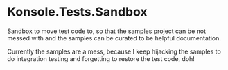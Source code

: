 # Konsole.Tests.Sandbox

Sandbox to move test code to, so that the samples project can be not messed with and the samples can be curated to be helpful documentation.

Currently the samples are a mess, because I keep hijacking the samples to do integration testing and forgetting to restore the test code, doh!
